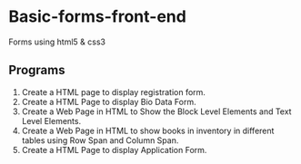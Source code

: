 # Basic-forms-front-end

Forms using html5 &amp; css3

## Programs

1.  Create a HTML page to display registration form. 
2.  Create a HTML Page to display Bio Data Form.
3.  Create a Web Page in HTML to Show the Block Level Elements and Text Level Elements.
4.  Create a Web Page in HTML to show books in inventory in different tables using Row Span
    and Column Span.
5.  Create a HTML Page to display Application Form.
